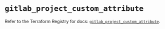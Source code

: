 # `gitlab_project_custom_attribute`

Refer to the Terraform Registry for docs: [`gitlab_project_custom_attribute`](https://registry.terraform.io/providers/gitlabhq/gitlab/17.3.0/docs/resources/project_custom_attribute).
